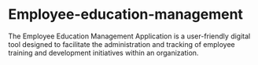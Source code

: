 # Employee-education-management
The Employee Education Management Application is a user-friendly digital tool designed to facilitate the administration and tracking of employee training and development initiatives within an organization.

